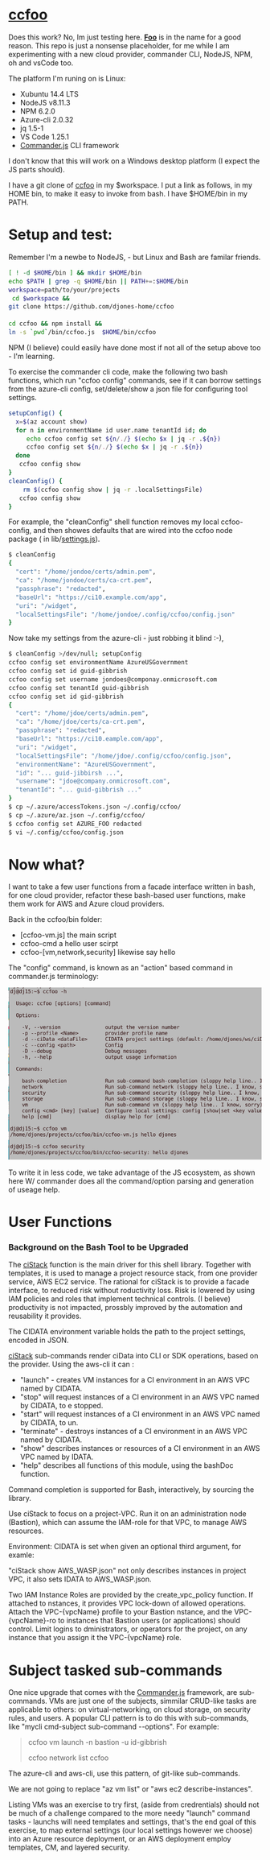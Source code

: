 # [ccfoo]
Does this work? No, Im just testing here.  __[Foo]__ is in the name for a good reason.  This repo is just a nonsense placeholder, for me while I am  experimenting with a new cloud provider, commander CLI, NodeJS,  NPM, oh and vsCode too.

The platform I'm runing on is Linux: 
* Xubuntu 14.4 LTS
* NodeJS v8.11.3
* NPM 6.2.0
* Azure-cli  2.0.32
* jq 1.5-1
* VS Code 1.25.1
* [Commander.js] CLI  framework
  
I don't know that this  will work on a  Windows desktop platform (I expect the JS parts should).

[ccfoo]: https://github.com/djones-home/ccfoo 
[Foo]:https://en.wikipedia.org/wiki/Foobar
[settings.js]: https://github.com/djones-home/ccfoo/blob/master/lib/settings.js
[ccfoo.sj]: https://github.com/djones-home/ccfoo/blob/master/bin/ccfoo.js
[Commander.js]:https://www.npmjs.com/package/commander
[ciStack]:https://incubator2.nps.edu/Tools/ciStack.sh.html

I have a git clone of [ccfoo] in my $workspace. I put a link as follows, in my HOME bin, to make it easy to invoke from bash. I have $HOME/bin in my PATH. 

# Setup and test:

Remember I'm a newbe to NodeJS, - but Linux and Bash are familar friends.

````bash
[ ! -d $HOME/bin ] && mkdir $HOME/bin
echo $PATH | grep -q $HOME/bin || PATH+=:$HOME/bin
workspace=path/to/your/projects
 cd $workspace && 
git clone https://github.com/djones-home/ccfoo

cd ccfoo && npm install &&
ln -s `pwd`/bin/ccfoo.js  $HOME/bin/ccfoo
````

NPM (I believe) could easily have done most if not all of the setup above too - I'm learning. 

To exercise the commander cli code,  make the following two bash functions, which  run  "ccfoo config" commands,  see if it can borrow settings from the azure-cli config, set/delete/show a json file for configuring tool settings.


````bash
setupConfig() {
  x=$(az account show)
  for n in environmentName id user.name tenantId id; do
     echo ccfoo config set ${n/./} $(echo $x | jq -r .${n})
     ccfoo config set ${n/./} $(echo $x | jq -r .${n})
  done 
   ccfoo config show
}
cleanConfig() {
    rm $(ccfoo config show | jq -r .localSettingsFile)
   ccfoo config show
}
````
For example, the "cleanConfig" shell function removes my local ccfoo-config, and then showes defaults that are wired into the ccfoo node package ( in lib/[settings.js]).


````bash
$ cleanConfig
{
  "cert": "/home/jondoe/certs/admin.pem",
  "ca": "/home/jondoe/certs/ca-crt.pem",
  "passphrase": "redacted",
  "baseUrl": "https://ci10.example.com/app",
  "uri": "/widget",
  "localSettingsFile": "/home/jondoe/.config/ccfoo/config.json"
}
````

Now take my settings from the azure-cli - just robbing it blind :-),

````bash
$ cleanConfig >/dev/null; setupConfig
ccfoo config set environmentName AzureUSGovernment
ccfoo config set id guid-gibbrish
ccfoo config set username jondoes@componay.onmicrosoft.com
ccfoo config set tenantId guid-gibbrish
ccfoo config set id gid-gibbrish
{
  "cert": "/home/jdoe/certs/admin.pem",
  "ca": "/home/jdoe/certs/ca-crt.pem",
  "passphrase": "redacted",
  "baseUrl": "https://ci10.eample.com/app",
  "uri": "/widget",
  "localSettingsFile": "/home/jdoe/.config/ccfoo/config.json",
  "environmentName": "AzureUSGovernment",
  "id": "... guid-jibbirsh ...",
  "username": "jdoe@company.onmicrosoft.com",
  "tenantId": "... guid-gibbrish ..."
}
$ cp ~/.azure/accessTokens.json ~/.config/ccfoo/
$ cp ~/.azure/az.json ~/.config/ccfoo/
$ ccfoo config set AZURE_FOO redacted
$ vi ~/.config/ccfoo/config.json


````

# Now what?
I want to take a few user functions from a facade interface written in bash, for one cloud provider,  refactor these bash-based user functions, make them work for AWS and Azure cloud providers.

Back in the ccfoo/bin folder:  
 * [ccfoo-vm.js] the main script
 * ccfoo-cmd a hello user scirpt
 * ccfoo-[vm,network,security] likewise say hello

  The "config" command, is known as an "action" based command in commander.js terminology:
  

![](images/Screenshot_2018-08-04_20-11-42.png)


To write it in less code, we take advantage of the JS ecosystem, as shown here W/ commander does  all the command/option parsing and generation of useage help.

# User Functions

### Background on the Bash Tool to be Upgraded 

 The [ciStack]  function is the main driver for this shell library. 
 Together with templates, it is used to manage a project resource stack, from one provider service, AWS EC2 service.
 The rational for ciStack is to provide a facade interface, to reduced risk without roductivity loss.
 Risk is lowered by using IAM policies and roles that implement technical controls. (I believe) productivity is not impacted, prossbly improved
 by the automation and reusability it provides.

 The CIDATA environment variable holds the path to the project settings, encoded in JSON.

 [ciStack] sub-commands render ciData into CLI or SDK operations, based on the provider.
 Using the aws-cli it can :

  - "launch" - creates VM instances for a CI environment in an AWS VPC named by CIDATA.
  - "stop" will request instances of a CI environment in an AWS VPC named by CIDATA, to e stopped.
  - "start"  will request instances of a CI environment in an AWS VPC named by CIDATA, to un.
  - "terminate" - destroys instances of a CI environment in an AWS VPC named by CIDATA.
  - "show" describes instances or resources of a CI environment in an AWS VPC named by IDATA.
  - "help" describes all functions of this module, using the bashDoc function.

 Command completion is supported for Bash, interactively, by sourcing the library.

 Use ciStack to focus on a project-VPC. Run it on an administration node (Bastion), which can assume 
 the IAM-role for that VPC,  to manage AWS resources. 

 Environment: CIDATA is set when given an optional third argument, for examle:
 
  "ciStack show AWS_WASP.json" not only describes instances in project VPC, it also sets IDATA to AWS_WASP.json.
 
 Two IAM Instance Roles are provided by the create_vpc_policy function. If attached to nstances, it provides
 VPC lock-down of allowed operations. Attach the VPC-{vpcName} profile to your Bastion nstance, and the VPC-{vpcName}-ro
 to instances that Bastion users (or applications) should control.  Limit logins to dministrators, or operators for the project,
 on any instance that you assign it the VPC-{vpcName} role.

# Subject tasked sub-commands

One nice upgrade that comes with the [Commander.js] framework, are sub-commands.  VMs are just  one of the subjects, simmilar CRUD-like tasks are applicable to others: on virtual-networking, on cloud storage, on security rules, and users.
A popular CLI pattern is to do  this with sub-commands, like
"mycli cmd-subject sub-command --options". For example:

> ccfoo vm launch -n bastion -u id-gibbrish
> 
> ccfoo network list
> ccfoo

The azure-cli and  aws-cli, use this pattern, of git-like sub-commands.

We are not going to replace "az vm list"  or "aws ec2 describe-instances".

Listing VMs was an exercise to try first, (aside from credrentials) should not be much of a challenge compared to the more needy "launch" command tasks - launchs will need templates and settings, that's the end goal of this exercise, to map external settings (our local settings however we choose) into an Azure resource deployment, or an AWS deployment employ templates, CM, and layered security.